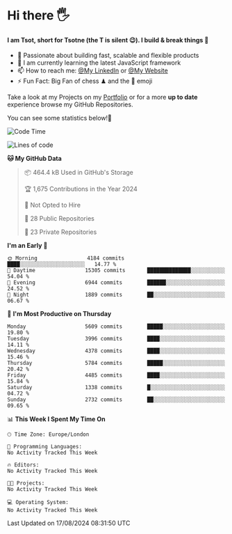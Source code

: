 # Hi there :raised_hand_with_fingers_splayed:
#### I am Tsot, short for Tsotne (the T is silent :wink:). I build & break things :space_invader:
- :telescope: Passionate about building fast, scalable and flexible products
- :seedling: I am currently learning the latest JavaScript framework 
- :mailbox: How to reach me: [@My LinkedIn](https://www.linkedin.com/in/tsotne-gvadzabia/) or [@My Website](https://tsotne.co.uk/contact)
- :zap: Fun Fact: Big Fan of chess ♟ and the 👾 emoji

Take a look at my Projects on my [Portfolio](https://tsotne.co.uk/) or for a more **up to date** experience browse my GitHub Repositories.

You can see some statistics below!:space_invader:
<!--START_SECTION:waka-->
![Code Time](http://img.shields.io/badge/Code%20Time-761%20hrs%202%20mins-blue)

![Lines of code](https://img.shields.io/badge/From%20Hello%20World%20I%27ve%20Written-11.1%20million%20lines%20of%20code-blue)

**🐱 My GitHub Data** 

> 📦 464.4 kB Used in GitHub's Storage 
 > 
> 🏆 1,675 Contributions in the Year 2024
 > 
> 🚫 Not Opted to Hire
 > 
> 📜 28 Public Repositories 
 > 
> 🔑 23 Private Repositories 
 > 
**I'm an Early 🐤** 

```text
🌞 Morning                4184 commits        ████░░░░░░░░░░░░░░░░░░░░░   14.77 % 
🌆 Daytime                15305 commits       ██████████████░░░░░░░░░░░   54.04 % 
🌃 Evening                6944 commits        ██████░░░░░░░░░░░░░░░░░░░   24.52 % 
🌙 Night                  1889 commits        ██░░░░░░░░░░░░░░░░░░░░░░░   06.67 % 
```
📅 **I'm Most Productive on Thursday** 

```text
Monday                   5609 commits        █████░░░░░░░░░░░░░░░░░░░░   19.80 % 
Tuesday                  3996 commits        ████░░░░░░░░░░░░░░░░░░░░░   14.11 % 
Wednesday                4378 commits        ████░░░░░░░░░░░░░░░░░░░░░   15.46 % 
Thursday                 5784 commits        █████░░░░░░░░░░░░░░░░░░░░   20.42 % 
Friday                   4485 commits        ████░░░░░░░░░░░░░░░░░░░░░   15.84 % 
Saturday                 1338 commits        █░░░░░░░░░░░░░░░░░░░░░░░░   04.72 % 
Sunday                   2732 commits        ██░░░░░░░░░░░░░░░░░░░░░░░   09.65 % 
```


📊 **This Week I Spent My Time On** 

```text
🕑︎ Time Zone: Europe/London

💬 Programming Languages: 
No Activity Tracked This Week

🔥 Editors: 
No Activity Tracked This Week

🐱‍💻 Projects: 
No Activity Tracked This Week

💻 Operating System: 
No Activity Tracked This Week
```


 Last Updated on 17/08/2024 08:31:50 UTC
<!--END_SECTION:waka-->
